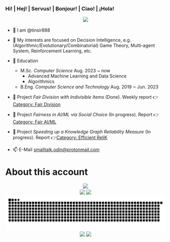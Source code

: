 <!--
# This account has been discontinued。
# 此帳戶已停用。
-->
### Hi! | Hej! | Servus! | Bonjour! | Ciao! | ¡Hola!

<p align="center">
<a title="blog" target="_blank" href="https://tinsir888.github.io"><img src="https://img.shields.io/badge/blog-tinsir888-blue"></a>
</p>

- 👋 I am @tinsir888

- 👀 My interests are focused on Decision Intelligence, e.g. (Algorithmic/Evolutionary/Combinatorial) Game Theory, Multi-agent System, Reinforcement Learning, etc.

- 🏫 Education
  - M.Sc. *Computer Science* Aug. 2023 ~ now
    - Advanced Machine Learning and Data Science
    - Algorithmics
  - B.Eng. *Computer Science and Technology* Aug. 2019 ~ Jun. 2023

- 🔨 Project *Fair Division with Indivisible Items* \(Done\). Weekly report 👉 [Category: Fair Division](https://tinsir888.github.io/categories/AUDatalogi/%E7%AE%97%E6%B3%95%E5%8D%9A%E5%BC%88%E8%AE%BA/%E5%85%AC%E5%B9%B3%E5%88%86%E9%85%8D%E5%8D%9A%E5%BC%88/)
- 🔨 Project *Fairness in AI/ML via Social Choice* \(In progress\). Report 👉 [Category: Fair AI/ML](https://tinsir888.github.io/categories/AUDatalogi/%E7%AE%97%E6%B3%95%E5%8D%9A%E5%BC%88%E8%AE%BA/AI-ML-%E5%85%AC%E5%B9%B3%E6%80%A7/)
- 🔨 Project *Speeding up a Knowledge Graph Reliability Measure* \(In progress\). Report 👉[Category: Efficient ReliK](https://tinsir888.github.io/categories/AUDatalogi/%E6%95%B0%E6%8D%AE%E6%8C%96%E6%8E%98/%E7%9F%A5%E8%AF%86%E5%9B%BE%E8%B0%B1%E5%8F%AF%E9%9D%A0%E6%80%A7%E8%A1%A1%E9%87%8F/)

- 📫 E-Mail smalltalk.odin@protonmail.com

# About this account
<!--
| My GitHub Status                                                                                                                                                     | Most Used Languages                                                                                                                          |
|----------------------------------------------------------------------------------------------------------------------------------------------------------------------|----------------------------------------------------------------------------------------------------------------------------------------------|
| [![tinsir888's github stats](https://github-readme-stats.vercel.app/api?username=tinsir888&theme=buefy&show_icons=true&layout=compact)](https://github.com/anuraghazra/github-readme-stats)|[![Top Langs](https://github-readme-stats.vercel.app/api/top-langs/?username=tinsir888)](https://github.com/anuraghazra/github-readme-stats)|
-->

<div align="center">
    <img src="http://github-profile-summary-cards.vercel.app/api/cards/profile-details?username=tinsir888&theme=vue" />
</div>

<!--
![](http://github-profile-summary-cards.vercel.app/api/cards/profile-details?username=tinsir888&theme=vue)
-->

<div align="center">
    <img src="http://github-profile-summary-cards.vercel.app/api/cards/stats?username=tinsir888&theme=vue" />
    <img src="http://github-profile-summary-cards.vercel.app/api/cards/productive-time?username=tinsir888&theme=vue&utcOffset=2" />
</div>

<!--
![](http://github-profile-summary-cards.vercel.app/api/cards/stats?username=tinsir888&theme=vue)
![](http://github-profile-summary-cards.vercel.app/api/cards/productive-time?username=tinsir888&theme=vue&utcOffset=8)
-->

<div align="center">
<picture>
  <source media="(prefers-color-scheme: dark)" srcset="https://raw.githubusercontent.com/tinsir888/tinsir888/output/github-contribution-grid-snake-dark.svg">
  <source media="(prefers-color-scheme: light)" srcset="https://raw.githubusercontent.com/tinsir888/tinsir888/output/github-contribution-grid-snake.svg">
  <img alt="github contribution grid snake animation" src="https://raw.githubusercontent.com/tinsir888/tinsir888/output/github-contribution-grid-snake.svg">
</picture>
</div>

<div align="center">
    <img src="http://github-profile-summary-cards.vercel.app/api/cards/repos-per-language?username=tinsir888&theme=vue" />
    <img src="http://github-profile-summary-cards.vercel.app/api/cards/most-commit-language?username=tinsir888&theme=vue" />
</div>

<!--
![](http://github-profile-summary-cards.vercel.app/api/cards/repos-per-language?username=tinsir888&theme=vue)
![](http://github-profile-summary-cards.vercel.app/api/cards/most-commit-language?username=tinsir888&theme=vue)
-->



<!--
<div align="center">
    <img src="https://raw.githubusercontent.com/tinsir888/tinsir888/main/assets/github-contribution-grid-snake.svg" />
</div>
--> 
<!--
<div align="center">
<table>
    <tr>
        <td ><center><img src="https://github-readme-stats.vercel.app/api?username=tinsir888&show_icons=true&theme=gruvbox"></td>
        <td ><center><img src="https://github-readme-stats.vercel.app/api/top-langs/?username=tinsir888&layout=compact&langs_count=8&theme=gruvbox"></td>
    </tr>
</table>
</div>
-->
<!--
<p align="center">
<a href="https://github.com/Ashutosh00710/github-readme-activity-graph">
 <img src="https://github-readme-stats.vercel.app/api/pin/?username=tinsir888&repo=github-readme-activity-graph&theme=github&hide_border=true" />
</a>
</p>
[![Ashutosh's github activity graph](https://activity-graph.herokuapp.com/graph?username=Ashutosh00710)](https://github.com/ashutosh00710/github-readme-activity-graph)

<div align="center">
    <img src="https://activity-graph.herokuapp.com/graph?username=tinsir&theme=github" />
</div>
-->




<!--
**tinsir888/tinsir888** is a ✨ _special_ ✨ repository because its `README.md` (this file) appears on your GitHub profile.

Here are some ideas to get you started:

- 🔭 I’m currently working on ...
- 🌱 I’m currently learning ...
- 👯 I’m looking to collaborate on ...
- 🤔 I’m looking for help with ...
- 💬 Ask me about ...
- 📫 How to reach me: ...
- 😄 Pronouns: ...
- ⚡ Fun fact: ...
-->
